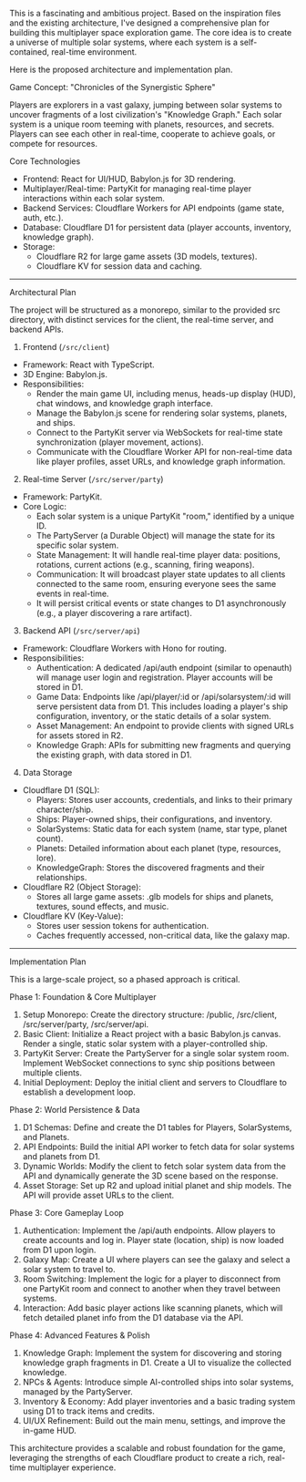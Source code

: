 This is a fascinating and ambitious project. Based on the inspiration files and the existing architecture, I've designed a comprehensive plan for building this
  multiplayer space exploration game. The core idea is to create a universe of multiple solar systems, where each system is a self-contained, real-time
  environment.

  Here is the proposed architecture and implementation plan.

  Game Concept: "Chronicles of the Synergistic Sphere"


  Players are explorers in a vast galaxy, jumping between solar systems to uncover fragments of a lost civilization's "Knowledge Graph." Each solar system is a
  unique room teeming with planets, resources, and secrets. Players can see each other in real-time, cooperate to achieve goals, or compete for resources.

  Core Technologies


   * Frontend: React for UI/HUD, Babylon.js for 3D rendering.
   * Multiplayer/Real-time: PartyKit for managing real-time player interactions within each solar system.
   * Backend Services: Cloudflare Workers for API endpoints (game state, auth, etc.).
   * Database: Cloudflare D1 for persistent data (player accounts, inventory, knowledge graph).
   * Storage:
       * Cloudflare R2 for large game assets (3D models, textures).
       * Cloudflare KV for session data and caching.

  ---

  Architectural Plan


  The project will be structured as a monorepo, similar to the provided src directory, with distinct services for the client, the real-time server, and backend
  APIs.

  1. Frontend (`/src/client`)


   * Framework: React with TypeScript.
   * 3D Engine: Babylon.js.
   * Responsibilities:
       * Render the main game UI, including menus, heads-up display (HUD), chat windows, and knowledge graph interface.
       * Manage the Babylon.js scene for rendering solar systems, planets, and ships.
       * Connect to the PartyKit server via WebSockets for real-time state synchronization (player movement, actions).
       * Communicate with the Cloudflare Worker API for non-real-time data like player profiles, asset URLs, and knowledge graph information.

  2. Real-time Server (`/src/server/party`)


   * Framework: PartyKit.
   * Core Logic:
       * Each solar system is a unique PartyKit "room," identified by a unique ID.
       * The PartyServer (a Durable Object) will manage the state for its specific solar system.
       * State Management: It will handle real-time player data: positions, rotations, current actions (e.g., scanning, firing weapons).
       * Communication: It will broadcast player state updates to all clients connected to the same room, ensuring everyone sees the same events in real-time.
       * It will persist critical events or state changes to D1 asynchronously (e.g., a player discovering a rare artifact).

  3. Backend API (`/src/server/api`)


   * Framework: Cloudflare Workers with Hono for routing.
   * Responsibilities:
       * Authentication: A dedicated /api/auth endpoint (similar to openauth) will manage user login and registration. Player accounts will be stored in D1.
       * Game Data: Endpoints like /api/player/:id or /api/solarsystem/:id will serve persistent data from D1. This includes loading a player's ship
         configuration, inventory, or the static details of a solar system.
       * Asset Management: An endpoint to provide clients with signed URLs for assets stored in R2.
       * Knowledge Graph: APIs for submitting new fragments and querying the existing graph, with data stored in D1.

  4. Data Storage


   * Cloudflare D1 (SQL):
       * Players: Stores user accounts, credentials, and links to their primary character/ship.
       * Ships: Player-owned ships, their configurations, and inventory.
       * SolarSystems: Static data for each system (name, star type, planet count).
       * Planets: Detailed information about each planet (type, resources, lore).
       * KnowledgeGraph: Stores the discovered fragments and their relationships.
   * Cloudflare R2 (Object Storage):
       * Stores all large game assets: .glb models for ships and planets, textures, sound effects, and music.
   * Cloudflare KV (Key-Value):
       * Stores user session tokens for authentication.
       * Caches frequently accessed, non-critical data, like the galaxy map.

  ---


  Implementation Plan

  This is a large-scale project, so a phased approach is critical.

  Phase 1: Foundation & Core Multiplayer


   1. Setup Monorepo: Create the directory structure: /public, /src/client, /src/server/party, /src/server/api.
   2. Basic Client: Initialize a React project with a basic Babylon.js canvas. Render a single, static solar system with a player-controlled ship.
   3. PartyKit Server: Create the PartyServer for a single solar system room. Implement WebSocket connections to sync ship positions between multiple clients.
   4. Initial Deployment: Deploy the initial client and servers to Cloudflare to establish a development loop.

  Phase 2: World Persistence & Data


   1. D1 Schemas: Define and create the D1 tables for Players, SolarSystems, and Planets.
   2. API Endpoints: Build the initial API worker to fetch data for solar systems and planets from D1.
   3. Dynamic Worlds: Modify the client to fetch solar system data from the API and dynamically generate the 3D scene based on the response.
   4. Asset Storage: Set up R2 and upload initial planet and ship models. The API will provide asset URLs to the client.

  Phase 3: Core Gameplay Loop


   1. Authentication: Implement the /api/auth endpoints. Allow players to create accounts and log in. Player state (location, ship) is now loaded from D1 upon
      login.
   2. Galaxy Map: Create a UI where players can see the galaxy and select a solar system to travel to.
   3. Room Switching: Implement the logic for a player to disconnect from one PartyKit room and connect to another when they travel between systems.
   4. Interaction: Add basic player actions like scanning planets, which will fetch detailed planet info from the D1 database via the API.

  Phase 4: Advanced Features & Polish


   1. Knowledge Graph: Implement the system for discovering and storing knowledge graph fragments in D1. Create a UI to visualize the collected knowledge.
   2. NPCs & Agents: Introduce simple AI-controlled ships into solar systems, managed by the PartyServer.
   3. Inventory & Economy: Add player inventories and a basic trading system using D1 to track items and credits.
   4. UI/UX Refinement: Build out the main menu, settings, and improve the in-game HUD.


  This architecture provides a scalable and robust foundation for the game, leveraging the strengths of each Cloudflare product to create a rich, real-time
  multiplayer experience.




  